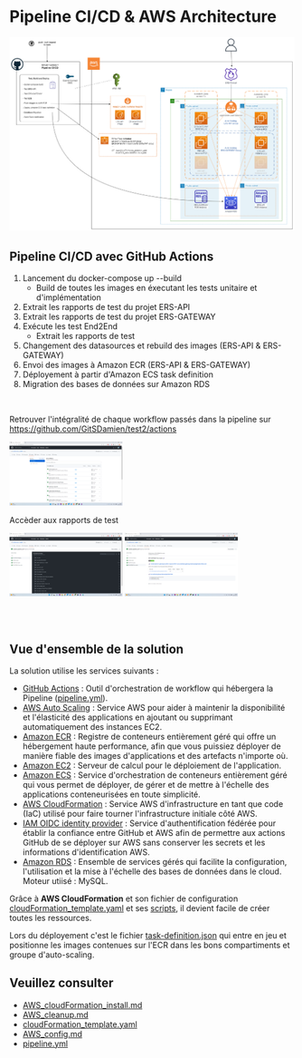 # Pipeline CI/CD & AWS Architecture

[![Architecture AWS](./images/AWS_Architecture.png)](./docs/AWS_Architecture.md)

## Pipeline CI/CD avec GitHub Actions

1. Lancement du docker-compose up --build
    - Build de toutes les images en éxecutant les tests unitaire et d'implémentation
2. Extrait les rapports de test du projet ERS-API
3. Extrait les rapports de test du projet ERS-GATEWAY
4. Exécute les test End2End
    - Extrait les rapports de test
5. Changement des datasources et rebuild des images (ERS-API & ERS-GATEWAY)
6. Envoi des images à Amazon ECR (ERS-API & ERS-GATEWAY)
7. Déployement à partir d'Amazon ECS task definition
8. Migration des bases de données sur Amazon RDS

<br>

Retrouver l'intégralité de chaque workflow passés dans la pipeline sur https://github.com/GitSDamien/test2/actions

[<img src="./images/GitHubActions_workflows.png" alt="GitHubActions_workflows" width="200"/>](https://github.com/GitSDamien/test2/actions)


Accèder aux rapports de test

[<img src="./images/GitHubActions_pipelineDetails.png" alt="GitHubActions_pipelineDetails" width="200"/>](./images/GitHubActions_pipelineDetails.png)
[<img src="./images/GitHubActions_testResults.png" alt="GitHubActions_testResults" width="200"/>](./images/GitHubActions_testResults.png)


<br>
<br>


## Vue d'ensemble de la solution

La solution utilise les services suivants :

- [GitHub Actions](https://docs.github.com/en/actions) : Outil d'orchestration de workflow qui hébergera la Pipeline ([pipeline.yml](../.github/workflows/pipeline.yml)).
- [AWS Auto Scaling](https://aws.amazon.com/ec2/autoscaling/) : Service AWS pour aider à maintenir la disponibilité et l'élasticité des applications en ajoutant ou supprimant automatiquement des instances EC2.
- [Amazon ECR](https://aws.amazon.com/fr/ecr/) : Registre de conteneurs entièrement géré qui offre un hébergement haute performance, afin que vous puissiez déployer de manière fiable des images d'applications et des artefacts n'importe où.
- [Amazon EC2](https://docs.aws.amazon.com/ec2/index.html?nc2=h_ql_doc_ec2#amazon-ec2) : Serveur de calcul pour le déploiement de l'application.
- [Amazon ECS](https://aws.amazon.com/fr/ecs/) : Service d'orchestration de conteneurs entièrement géré qui vous permet de déployer, de gérer et de mettre à l'échelle des applications conteneurisées en toute simplicité.
- [AWS CloudFormation](https://aws.amazon.com/cloudformation/) : Service AWS d'infrastructure en tant que code (IaC) utilisé pour faire tourner l'infrastructure initiale côté AWS.
- [IAM OIDC identity provider](https://docs.aws.amazon.com/IAM/latest/UserGuide/id_roles_providers_create_oidc.html) : Service d'authentification fédérée pour établir la confiance entre GitHub et AWS afin de permettre aux actions GitHub de se déployer sur AWS sans conserver les secrets et les informations d'identification AWS.
- [Amazon RDS](https://aws.amazon.com/fr/rds) : Ensemble de services gérés qui facilite la configuration, l'utilisation et la mise à l'échelle des bases de données dans le cloud. Moteur utiisé : MySQL.


Grâce à **AWS CloudFormation** et son fichier de configuration [cloudFormation_template.yaml](../aws/cloudFormation_template.yaml) et ses [scripts](../aws/scripts/), il devient facile de créer toutes les ressources. 

Lors du déployement c'est le fichier [task-definition.json](../aws/) qui entre en jeu et positionne les images contenues sur l'ECR dans les bons compartiments et groupe d'auto-scaling.


## Veuillez consulter 
- [AWS_cloudFormation_install.md](./AWS_cloudFormation_install.md)
- [AWS_cleanup.md](./AWS_cleanup.md)
- [cloudFormation_template.yaml](../aws/cloudFormation_template.yaml)
- [AWS_config.md](../aws/AWS_config.md)
- [pipeline.yml](../.github/workflows/pipeline.yml)








































